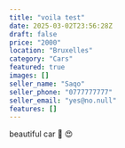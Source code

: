 ```yaml
---
title: "voila test"
date: 2025-03-02T23:56:28Z
draft: false
price: "2000"
location: "Bruxelles"
category: "Cars"
featured: true
images: []
seller_name: "Saqo"
seller_phone: "0777777777"
seller_email: "yes@no.null"
features: []
---
```

beautiful car 🚨 😍 
